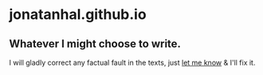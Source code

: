 jonatanhal.github.io
====================

Whatever I might choose to write.
---------------------------------

I will gladly correct any factual fault in the texts, just [let me know](https://twitter.com/jonatanhal) & I'll fix it.
